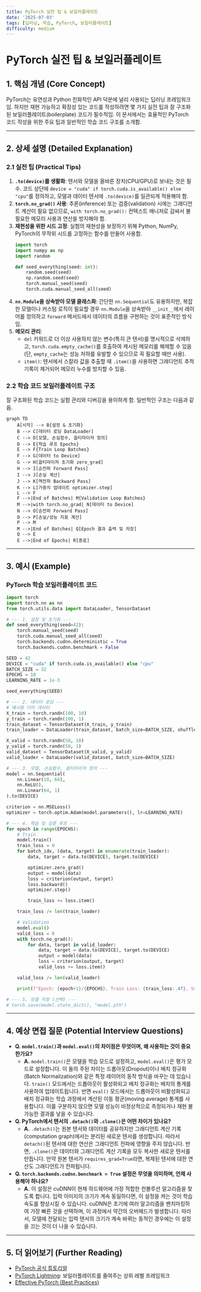 ```yaml
---
title: PyTorch 실전 팁 & 보일러플레이트
date: '2025-07-03'
tags: [딥러닝, 학습, PyTorch, 보일러플레이트]
difficulty: medium
---
```


# PyTorch 실전 팁 & 보일러플레이트

## 1. 핵심 개념 (Core Concept)

PyTorch는 유연성과 Python 친화적인 API 덕분에 널리 사용되는 딥러닝 프레임워크임. 하지만 재현 가능하고 확장성 있는 코드를 작성하려면 몇 가지 실전 팁과 잘 구조화된 보일러플레이트(boilerplate) 코드가 필수적임. 이 문서에서는 효율적인 PyTorch 코드 작성을 위한 주요 팁과 일반적인 학습 코드 구조를 소개함.

______________________________________________________________________

## 2. 상세 설명 (Detailed Explanation)

### 2.1 실전 팁 (Practical Tips)

1. **`.to(device)`를 생활화**: 텐서와 모델을 올바른 장치(CPU/GPU)로 보내는 것은 필수. 코드 상단에 `device = "cuda" if torch.cuda.is_available() else "cpu"`를 정의하고, 모델과 데이터 텐서에 `.to(device)`를 일관되게 적용해야 함.
1. **`torch.no_grad()` 사용**: 추론(inference) 또는 검증(validation) 시에는 그래디언트 계산이 필요 없으므로, `with torch.no_grad():` 컨텍스트 매니저로 감싸서 불필요한 메모리 사용과 연산을 방지해야 함.
1. **재현성을 위한 시드 고정**: 실험의 재현성을 보장하기 위해 Python, NumPy, PyTorch의 무작위 시드를 고정하는 함수를 만들어 사용함.
   ```python
   import torch
   import numpy as np
   import random

   def seed_everything(seed: int):
       random.seed(seed)
       np.random.seed(seed)
       torch.manual_seed(seed)
       torch.cuda.manual_seed_all(seed)
   ```
1. **`nn.Module`을 상속받아 모델 클래스화**: 간단한 `nn.Sequential`도 유용하지만, 복잡한 모델이나 커스텀 로직이 필요할 경우 `nn.Module`을 상속받아 `__init__`에서 레이어를 정의하고 `forward` 메서드에서 데이터의 흐름을 구현하는 것이 표준적인 방식임.
1. **메모리 관리**:
   - `del` 키워드로 더 이상 사용하지 않는 변수(특히 큰 텐서)를 명시적으로 삭제하고, `torch.cuda.empty_cache()`를 호출하여 캐시된 메모리를 해제할 수 있음 (단, `empty_cache`는 성능 저하를 유발할 수 있으므로 꼭 필요할 때만 사용).
   - `item()`: 텐서에서 스칼라 값을 추출할 때 `.item()`을 사용하면 그래디언트 추적 기록이 제거되어 메모리 누수를 방지할 수 있음.

### 2.2 학습 코드 보일러플레이트 구조

잘 구조화된 학습 코드는 실험 관리와 디버깅을 용이하게 함. 일반적인 구조는 다음과 같음.

```mermaid
graph TD
    A[시작] --> B{설정 & 초기화}
    B --> C[데이터 로딩 DataLoader]
    C --> D[모델, 손실함수, 옵티마이저 정의]
    D --> E{학습 루프 Epochs}
    E --> F{Train Loop Batches}
    F --> G[데이터 to Device]
    G --> H[옵티마이저 초기화 zero_grad]
    H --> I[순전파 Forward Pass]
    I --> J[손실 계산]
    J --> K[역전파 Backward Pass]
    K --> L[가중치 업데이트 optimizer.step]
    L --> F
    F -->|End of Batches| M{Validation Loop Batches}
    M -->|with torch.no_grad| N[데이터 to Device]
    N --> O[순전파 Forward Pass]
    O --> P[손실/성능 지표 계산]
    P --> M
    M -->|End of Batches| Q[Epoch 결과 출력 및 저장]
    Q --> E
    E -->|End of Epochs| R[종료]
```

______________________________________________________________________

## 3. 예시 (Example)

### PyTorch 학습 보일러플레이트 코드

```python
import torch
import torch.nn as nn
from torch.utils.data import DataLoader, TensorDataset

# --- 1. 설정 및 초기화 ---
def seed_everything(seed=42):
    torch.manual_seed(seed)
    torch.cuda.manual_seed_all(seed)
    torch.backends.cudnn.deterministic = True
    torch.backends.cudnn.benchmark = False

SEED = 42
DEVICE = "cuda" if torch.cuda.is_available() else "cpu"
BATCH_SIZE = 32
EPOCHS = 10
LEARNING_RATE = 1e-3

seed_everything(SEED)

# --- 2. 데이터 로딩 ---
# 예시용 더미 데이터
X_train = torch.randn(100, 10)
y_train = torch.randn(100, 1)
train_dataset = TensorDataset(X_train, y_train)
train_loader = DataLoader(train_dataset, batch_size=BATCH_SIZE, shuffle=True)

X_valid = torch.randn(50, 10)
y_valid = torch.randn(50, 1)
valid_dataset = TensorDataset(X_valid, y_valid)
valid_loader = DataLoader(valid_dataset, batch_size=BATCH_SIZE)

# --- 3. 모델, 손실함수, 옵티마이저 정의 ---
model = nn.Sequential(
    nn.Linear(10, 64),
    nn.ReLU(),
    nn.Linear(64, 1)
).to(DEVICE)

criterion = nn.MSELoss()
optimizer = torch.optim.Adam(model.parameters(), lr=LEARNING_RATE)

# --- 4. 학습 및 검증 루프 ---
for epoch in range(EPOCHS):
    # Train
    model.train()
    train_loss = 0
    for batch_idx, (data, target) in enumerate(train_loader):
        data, target = data.to(DEVICE), target.to(DEVICE)

        optimizer.zero_grad()
        output = model(data)
        loss = criterion(output, target)
        loss.backward()
        optimizer.step()

        train_loss += loss.item()

    train_loss /= len(train_loader)

    # Validation
    model.eval()
    valid_loss = 0
    with torch.no_grad():
        for data, target in valid_loader:
            data, target = data.to(DEVICE), target.to(DEVICE)
            output = model(data)
            loss = criterion(output, target)
            valid_loss += loss.item()

    valid_loss /= len(valid_loader)

    print(f"Epoch: {epoch+1}/{EPOCHS}, Train Loss: {train_loss:.4f}, Valid Loss: {valid_loss:.4f}")

# --- 5. 모델 저장 (선택) ---
# torch.save(model.state_dict(), "model.pth")
```

______________________________________________________________________

## 4. 예상 면접 질문 (Potential Interview Questions)

- **Q. `model.train()`과 `model.eval()`의 차이점은 무엇이며, 왜 사용하는 것이 중요한가요?**
  - **A.** `model.train()`은 모델을 학습 모드로 설정하고, `model.eval()`은 평가 모드로 설정합니다. 이 둘의 주된 차이는 드롭아웃(Dropout)이나 배치 정규화(Batch Normalization)와 같은 특정 레이어의 동작 방식을 바꾸는 데 있습니다. `train()` 모드에서는 드롭아웃이 활성화되고 배치 정규화는 배치의 통계를 사용하여 업데이트됩니다. 반면 `eval()` 모드에서는 드롭아웃이 비활성화되고 배치 정규화는 학습 과정에서 계산된 이동 평균(moving average) 통계를 사용합니다. 이를 구분하지 않으면 모델 성능이 비정상적으로 측정되거나 재현 불가능한 결과를 낳을 수 있습니다.
- **Q. PyTorch에서 텐서의 `.detach()`와 `.clone()`은 어떤 차이가 있나요?**
  - **A.** `.detach()`는 원본 텐서와 데이터를 공유하지만 그래디언트 계산 기록(computation graph)에서는 분리된 새로운 텐서를 생성합니다. 따라서 `detach()`된 텐서에 대한 연산은 그래디언트 전파에 영향을 주지 않습니다. 반면, `.clone()`은 데이터와 그래디언트 계산 기록을 모두 복사한 새로운 텐서를 만듭니다. 만약 원본 텐서가 `requires_grad=True`라면, 복제된 텐서에 대한 연산도 그래디언트가 전파됩니다.
- **Q. `torch.backends.cudnn.benchmark = True` 설정은 무엇을 의미하며, 언제 사용해야 하나요?**
  - **A.** 이 설정은 cuDNN이 현재 하드웨어에 가장 적합한 컨볼루션 알고리즘을 찾도록 합니다. 입력 이미지의 크기가 계속 동일하다면, 이 설정을 켜는 것이 학습 속도를 향상시킬 수 있습니다. cuDNN은 초기에 여러 알고리즘을 벤치마킹하여 가장 빠른 것을 선택하며, 이 과정에서 약간의 오버헤드가 발생합니다. 따라서, 모델에 전달되는 입력 텐서의 크기가 계속 바뀌는 동적인 경우에는 이 설정을 끄는 것이 더 나을 수 있습니다.

______________________________________________________________________

## 5. 더 읽어보기 (Further Reading)

- [PyTorch 공식 튜토리얼](https://pytorch.org/tutorials/)
- [PyTorch Lightning](https://www.pytorchlightning.ai/): 보일러플레이트를 줄여주는 상위 레벨 프레임워크
- [Effective PyTorch (Best Practices)](https://github.com/vahidk/Effective-PyTorch)
